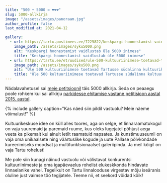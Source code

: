 ```yaml
---
title: "500 + 5000 = ❤️❤️❤️"
slug: 5000-allkirja
image: "/assets/images/panoraam.jpg"
author_profile: false
last_modified_at: 2021-04-12

gallery:
  - url: https://tartu.postimees.ee/7225822/keskpargi-hoonestamist-vaidlustab-ule-5000-inimese
    image_path: /assets/images/syku5000.png
    alt: "Keskpargi hoonestamist vaidlustab üle 5000 inimese"
    title: "Keskpargi hoonestamist vaidlustab üle 5000 inimese"
  - url: https://tartu.ee/et/uudised/ule-500-kultuuriinimese-toetavad-tartusse-sudalinna-kultuurikeskuse-ehitamist
    image_path: /assets/images/syku500.png
    alt: "Üle 500 kultuuriinimese toetavad Tartusse südalinna kultuurikeskuse ehitamist"
    title: "Üle 500 kultuuriinimese toetavad Tartusse südalinna kultuurikeskuse ehitamist"
---
```


Nädalavahetusel sai [meie petitsioonil](https://www.change.org/p/tartu-linnapea-peatada-tartu-kesklinna-pargi-maharaiumist-selleks-et-süku-ehitada) täis 5000 allkirja. Seda on peaaegu poole rohkem kui sai allkirju [parkidesse ehitamise vastane petitisioon aastal 2015. aastal](https://petitsioon.ee/tartupargid).

{% include gallery caption="Kas näed siin pildil vastuolu? Meie näeme võimalust!" %}

Kultuurikeskuse idee on küll alles toores, aga on selge, et linnaraamatukogul on vaja suuremaid ja paremaid ruume, kus oleks lugejatel põhjust aega veeta ka pikemalt kui ainult letilt raamatuid napsates. Ja kunstimuuseumil on vaja oma unikaalsete ning väärtuslike kogude ja uute Pallase põlvkondade kureerimiseks moodsat ja multifunktsionaalset galeriipinda. Ja meil kõigil on vaja Tartu rohelust!

Me pole siin kunagi näinud vastuolu või välistavat konkurentsi kultuuriinimeste ja oma igapäevaelus rohelist elukeskkonda hindavate linnaelanike vahel. Tegelikult on Tartu linnalooduse virgestav mõju iseäranis oluline just vaimse töö tegijatele. Teeme nii, et seekord võidad kõik!